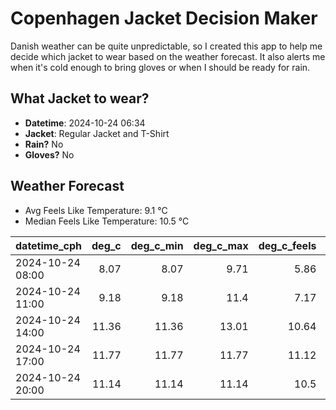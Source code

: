 
# Copenhagen Jacket Decision Maker

Danish weather can be quite unpredictable, so I created this app to help me decide which jacket to wear based on the weather forecast. 
It also alerts me when it's cold enough to bring gloves or when I should be ready for rain.

## What Jacket to wear?

- **Datetime**: 2024-10-24 06:34
- **Jacket**: Regular Jacket and T-Shirt
- **Rain?** No
- **Gloves?** No

## Weather Forecast
- Avg Feels Like Temperature: 9.1 °C
- Median Feels Like Temperature: 10.5 °C

| datetime_cph     |   deg_c |   deg_c_min |   deg_c_max |   deg_c_feels | weather   | wind   | rain   |
|:-----------------|--------:|------------:|------------:|--------------:|:----------|:-------|:-------|
| 2024-10-24 08:00 |    8.07 |        8.07 |        9.71 |          5.86 | Clouds    | Low    | None   |
| 2024-10-24 11:00 |    9.18 |        9.18 |       11.4  |          7.17 | Clouds    | Low    | None   |
| 2024-10-24 14:00 |   11.36 |       11.36 |       13.01 |         10.64 | Clouds    | Low    | None   |
| 2024-10-24 17:00 |   11.77 |       11.77 |       11.77 |         11.12 | Clouds    | Low    | None   |
| 2024-10-24 20:00 |   11.14 |       11.14 |       11.14 |         10.5  | Clouds    | Low    | None   |
        